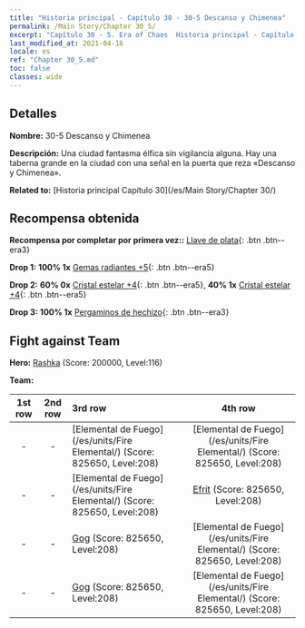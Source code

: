 ```yaml
---
title: "Historia principal - Capítulo 30 - 30-5 Descanso y Chimenea"
permalink: /Main Story/Chapter 30_5/
excerpt: "Capítulo 30 - 5. Era of Chaos  Historia principal - Capítulo 30_5. 30-5 Descanso y Chimenea"
last_modified_at: 2021-04-16
locale: es
ref: "Chapter 30_5.md"
toc: false
classes: wide
---
```


## Detalles

 **Nombre:** 30-5 Descanso y Chimenea

 **Descripción:** Una ciudad fantasma élfica sin vigilancia alguna. Hay una taberna grande en la ciudad con una señal en la puerta que reza «Descanso y Chimenea».

 **Related to:** [Historia principal Capítulo 30](/es/Main Story/Chapter 30/)

## Recompensa obtenida

 **Recompensa por completar por primera vez::** [Llave de plata](/es/Items/con_693/){: .btn .btn--era3}

 **Drop 1:** **100% 1x** [Gemas radiantes +5](/es/Items/mat_100/){: .btn .btn--era5}

 **Drop 2:** **60% 0x** [Cristal estelar +4](/es/Items/mat_94/){: .btn .btn--era5}, **40% 1x** [Cristal estelar +4](/es/Items/mat_94/){: .btn .btn--era5}

 **Drop 3:** **100% 1x** [Pergaminos de hechizo](/es/Items/con_694/){: .btn .btn--era3}


## Fight against Team
 **Hero:** [Rashka](/es/heroes/Rashka/) (Score: 200000, Level:116)

 **Team:**


  | 1st row | 2nd row | 3rd row | 4th row |
  |:----:|:----:|:----|:----:|
  | - | - | [Elemental de Fuego](/es/units/Fire Elemental/) (Score: 825650, Level:208)  | [Elemental de Fuego](/es/units/Fire Elemental/) (Score: 825650, Level:208)  |
  | - | - | [Elemental de Fuego](/es/units/Fire Elemental/) (Score: 825650, Level:208)  | [Efrit](/es/units/Efreeti/) (Score: 825650, Level:208)  |
  | - | - | [Gog](/es/units/Gog/) (Score: 825650, Level:208)  | [Elemental de Fuego](/es/units/Fire Elemental/) (Score: 825650, Level:208)  |
  | - | - | [Gog](/es/units/Gog/) (Score: 825650, Level:208)  | [Elemental de Fuego](/es/units/Fire Elemental/) (Score: 825650, Level:208)  |


